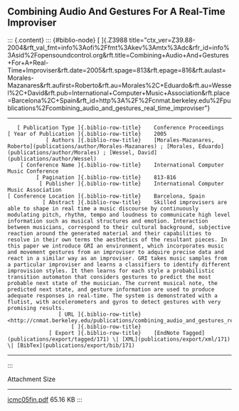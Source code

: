 ## Combining Audio And Gestures For A Real-Time Improviser

::: {.content}
::: {#biblio-node}
[ ]{.Z3988
title="ctx_ver=Z39.88-2004&rft_val_fmt=info%3Aofi%2Ffmt%3Akev%3Amtx%3Adc&rfr_id=info%3Asid%2Fopensoundcontrol.org&rft.title=Combining+Audio+And+Gestures+For+A+Real-Time+Improviser&rft.date=2005&rft.spage=813&rft.epage=816&rft.aulast=Morales-Mazanares&rft.aufirst=Roberto&rft.au=Morales%2C+Eduardo&rft.au=Wessel%2C+David&rft.pub=International+Computer+Music+Association&rft.place=Barcelona%2C+Spain&rft_id=http%3A%2F%2Fcnmat.berkeley.edu%2Fpublications%2Fcombining_audio_and_gestures_real_time_improviser"}

  -------------------------------------------- -- --------------------------------------------------------------------------------------------------------------------------------------------------------------------------------------------------------------------------------------------------------------------------------------------------------------------------------------------------------------------------------------------------------------------------------------------------------------------------------------------------------------------------------------------------------------------------------------------------------------------------------------------------------------------------------------------------------------------------------------------------------------------------------------------------------------------------------------------------------------------------------------------------------------------------------------------------------------------------------------------------------------------------------------------------------------------------------------------------------------------------------------------------------------------
       [ Publication Type ]{.biblio-row-title}    Conference Proceedings
    [ Year of Publication ]{.biblio-row-title}    2005
                [ Authors ]{.biblio-row-title}    [Morales-Mazanares, Roberto](publications/author/Morales-Mazanares) ; [Morales, Eduardo](publications/author/Morales) ; [Wessel, David](publications/author/Wessel)
        [ Conference Name ]{.biblio-row-title}    International Computer Music Conference
             [ Pagination ]{.biblio-row-title}    813-816
              [ Publisher ]{.biblio-row-title}    International Computer Music Association
    [ Conference Location ]{.biblio-row-title}    Barcelona, Spain
               [ Abstract ]{.biblio-row-title}    Skilled improvisers are able to shape in real time a music discourse by continuously modulating pitch, rhythm, tempo and loudness to communicate high level information such as musical structures and emotion. Interaction between musicians, correspond to their cultural background, subjective reaction around the generated material and their capabilities to resolve in their own terms the aesthetics of the resultant pieces. In this paper we introduce GRI an environment, which incorporates music and movement gestures from an improviser to adquire precise data and react in a similar way as an improviser. GRI takes music samples from a particular improviser and learns a classifiers to identify different improvision styles. It then learns for each style a probabilistic transition automaton that considers gestures to predict the most probable next state of the musician. The current musical note, the predicted next state, and gesture information are used to produce adequate responses in real-time. The system is demonstrated with a flutist, with accelerometers and gyros to detect gestures with very promising results.
                    [ URL ]{.biblio-row-title}    <http://cnmat.berkeley.edu/publications/combining_audio_and_gestures_real_time_improviser>
                        [ ]{.biblio-row-title}    
                 [ Export ]{.biblio-row-title}    [EndNote Tagged](publications/export/tagged/171) \| [XML](publications/export/xml/171) \| [BibTex](publications/export/bib/171)
  -------------------------------------------- -- --------------------------------------------------------------------------------------------------------------------------------------------------------------------------------------------------------------------------------------------------------------------------------------------------------------------------------------------------------------------------------------------------------------------------------------------------------------------------------------------------------------------------------------------------------------------------------------------------------------------------------------------------------------------------------------------------------------------------------------------------------------------------------------------------------------------------------------------------------------------------------------------------------------------------------------------------------------------------------------------------------------------------------------------------------------------------------------------------------------------------------------------------------------------
:::

  Attachment                             Size
  -------------------------------------- ----------
  [icmc05fin.pdf](files/icmc05fin.pdf)   65.16 KB
:::
